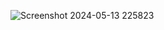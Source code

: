 ![Screenshot 2024-05-13 225823](https://github.com/Karthik1130/Tic-Tac-Toe/assets/142903887/69129c44-72cd-44ca-a2fb-22ee907ac284)
